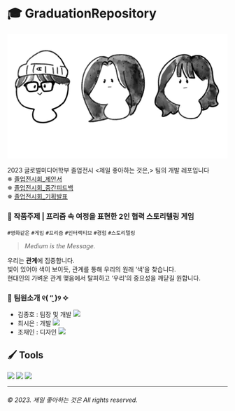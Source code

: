 # 🎓 GraduationRepository
![TeamImage](resource/team.jpeg)


2023 글로벌미디어학부 졸업전시 <제일 좋아하는 것은,> 팀의 개발 레포입니다   
✵ [졸업전시회_제안서](resource/%EC%A1%B8%EC%97%85%EC%A0%84%EC%8B%9C%ED%9A%8C_%EC%A0%9C%EC%95%88%EC%84%9C_%ED%8C%80_%EC%A0%9C%EC%A2%8B%EC%9D%80.pdf졸업전시회_제안서_팀_제좋은.png)   
✵ [졸업전시회_중간피드백](resource/%EC%A0%9C%EC%9D%BC%EC%A2%8B%EC%95%84%ED%95%98%EB%8A%94%EA%B2%83%EC%9D%80_%ED%94%BC%EB%93%9C%EB%B0%B1%ED%96%89%EC%82%AC_%EC%9E%90%EB%A3%8C.pdf)   
✵ [졸업전시회_기획발표](resource/%EA%B8%B0%ED%9A%8D%EB%B0%9C%ED%91%9C_%EC%A0%9C%EC%A2%8B%EC%9D%80_%EC%B5%9C%EC%A2%85.pdf)


### 🌈 <b>작품주제</b> |  프리즘 속 여정을 표현한 2인 협력 스토리텔링 게임    
`#영화같은` `#게임` `#프리즘` `#인터랙티브` `#경험` `#스토리텔링`

> <i>Medium is the Message.</i> 

우리는 <b>관계</b>에 집중합니다.   
빛이 있어야 색이 보이듯, 관계를 통해 우리의 원래 ‘색’을 찾습니다.   
현대인의 가벼운 관계 맺음에서 탈피하고 ‘우리’의 중요성을 깨닫길 원합니다.

### 👥 <b>팀원소개 ୧( “̮ )୨ ✧</b>

- 김종호 : 팀장 및 개발 <a href="https://github.com/hohojlike"><img src="https://img.shields.io/badge/hohojlike-181717?style=flat-square&logo=github&logoColor=white"/></a>
- 최시은 : 개발 <a href="https://github.com/szun8"><img src="https://img.shields.io/badge/szun8-181717?style=flat-square&logo=github&logoColor=white"/></a>
- 조재인 : 디자인 <a href="https://github.com/janecho100"><img src="https://img.shields.io/badge/JaneC-181717?style=flat-square&logo=github&logoColor=white"/></a>

## 🖌 <b>Tools</b>   
<img src="https://img.shields.io/badge/Unity-202020?style=flat-square&logo=Unity&logoColor=white"/> <img src="https://img.shields.io/badge/Photon-1A437C?style=flat-square&logo=&logoColor=white"/> <img src="https://img.shields.io/badge/Blender-F5792A?style=flat-square&logo=Blender&logoColor=white"/>

---

###### *© 2023. 제일 좋아하는 것은 All rights reserved.*

